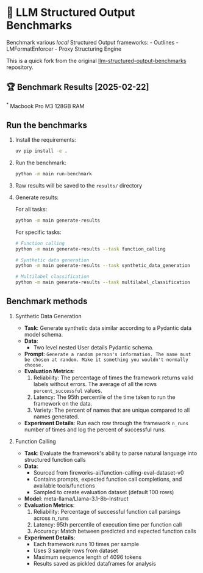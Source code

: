 # 🧩 LLM Structured Output Benchmarks

Benchmark various *local* Structured Output frameworks:
    - Outlines
    - LMFormatEnforcer
    - Proxy Structuring Engine

This is a quick fork from the original [llm-structured-output-benchmarks](https://github.com/stephenleo/llm-structured-output-benchmarks) repository.


## 🏆 Benchmark Results [2025-02-22]

<sup>*</sup> Macbook Pro M3 128GB RAM

## Run the benchmarks

1. Install the requirements:
   ```bash
   uv pip install -e .
   ```

2. Run the benchmark:
   ```bash
   python -m main run-benchmark
   ```

3. Raw results will be saved to the `results/` directory

4. Generate results:

   For all tasks:
   ```bash
   python -m main generate-results
   ```

   For specific tasks:
   ```bash
   # Function calling
   python -m main generate-results --task function_calling

   # Synthetic data generation
   python -m main generate-results --task synthetic_data_generation

   # Multilabel classification
   python -m main generate-results --task multilabel_classification
   ```

## Benchmark methods

1. Synthetic Data Generation
    - **Task**: Generate synthetic data similar according to a Pydantic data model schema.
    - **Data**:
        - Two level nested User details Pydantic schema.
    - **Prompt**: `Generate a random person's information. The name must be chosen at random. Make it something you wouldn't normally choose.`
    - **Evaluation Metrics**:
        1. Reliability: The percentage of times the framework returns valid labels without errors. The average of all the rows `percent_successful` values.
        1. Latency: The 95th percentile of the time taken to run the framework on the data.
        1. Variety: The percent of names that are unique compared to all names generated.
    - **Experiment Details**: Run each row through the framework `n_runs` number of times and log the percent of successful runs.

2. Function Calling
    - **Task**: Evaluate the framework's ability to parse natural language into structured function calls
    - **Data**:
        - Sourced from fireworks-ai/function-calling-eval-dataset-v0
        - Contains prompts, expected function call completions, and available tools/functions
        - Sampled to create evaluation dataset (default 100 rows)
    - **Model**: meta-llama/Llama-3.1-8b-Instruct
    - **Evaluation Metrics**:
        1. Reliability: Percentage of successful function call parsings across n_runs
        2. Latency: 95th percentile of execution time per function call
        3. Accuracy: Match between predicted and expected function calls
    - **Experiment Details**:
        - Each framework runs 10 times per sample
        - Uses 3 sample rows from dataset
        - Maximum sequence length of 4096 tokens
        - Results saved as pickled dataframes for analysis

